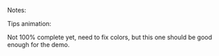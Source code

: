 Notes: 

Tips animation:

Not 100% complete yet, need to fix colors, but this one should be good enough for the demo.
